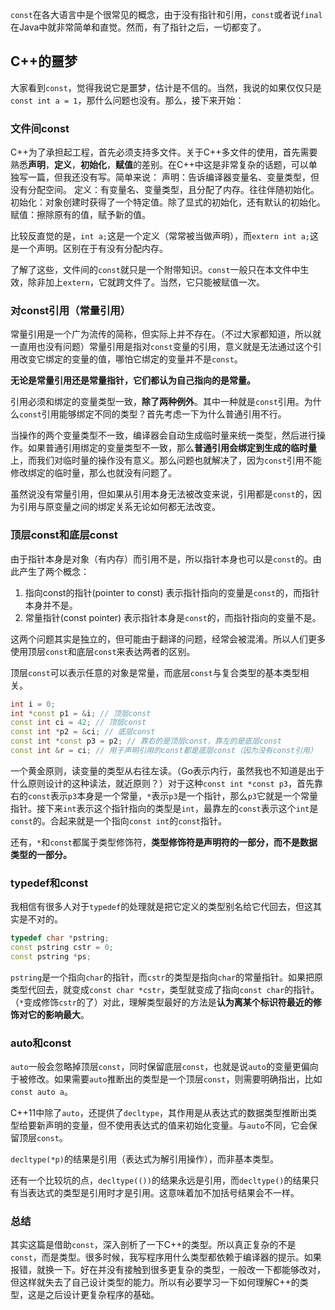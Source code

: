 `const`在各大语言中是个很常见的概念，由于没有指针和引用，`const`或者说`final`在Java中就非常简单和直觉。然而，有了指针之后，一切都变了。

## C++的噩梦

大家看到`const`，觉得我说它是噩梦，估计是不信的。当然，我说的如果仅仅只是`const int a = 1`，那什么问题也没有。那么，接下来开始：

### 文件间const

C++为了承担起工程，首先必须支持多文件。关于C++多文件的使用，首先需要熟悉**声明**，**定义**，**初始化**，**赋值**的差别。在C++中这是非常复杂的话题，可以单独写一篇，但我还没有写。简单来说：
声明：告诉编译器变量名、变量类型，但没有分配空间。
定义：有变量名、变量类型，且分配了内存。往往伴随初始化。
初始化：对象创建时获得了一个特定值。除了显式的初始化，还有默认的初始化。
赋值：擦除原有的值，赋予新的值。

比较反直觉的是，`int a;`这是一个定义（常常被当做声明），而`extern int a;`这是一个声明。区别在于有没有分配内存。

了解了这些，文件间的`const`就只是一个附带知识。`const`一般只在本文件中生效，除非加上`extern`，它就跨文件了。当然，它只能被赋值一次。

### 对const引用（常量引用）

常量引用是一个广为流传的简称，但实际上并不存在。（不过大家都知道，所以就一直用也没有问题）常量引用是指对`const`变量的引用，意义就是无法通过这个引用改变它绑定的变量的值，哪怕它绑定的变量并不是`const`。

**无论是常量引用还是常量指针，它们都认为自己指向的是常量。**

引用必须和绑定的变量类型一致，**除了两种例外**。其中一种就是`const`引用。为什么`const`引用能够绑定不同的类型？首先考虑一下为什么普通引用不行。

当操作的两个变量类型不一致，编译器会自动生成临时量来统一类型，然后进行操作。如果普通引用绑定的变量类型不一致，那么**普通引用会绑定到生成的临时量**上，而我们对临时量的操作没有意义。那么问题也就解决了，因为`const`引用不能修改绑定的临时量，那么也就没有问题了。

虽然说没有常量引用，但如果从引用本身无法被改变来说，引用都是`const`的，因为引用与原变量之间的绑定关系无论如何都无法改变。

### 顶层const和底层const

由于指针本身是对象（有内存）而引用不是，所以指针本身也可以是`const`的。由此产生了两个概念：
1. 指向const的指针(pointer to const)
表示指针指向的变量是`const`的，而指针本身并不是。
2. 常量指针(const pointer)
表示指针本身是`const`的，而指针指向的变量不是。

这两个问题其实是独立的，但可能由于翻译的问题，经常会被混淆。所以人们更多使用顶层`const`和底层`const`来表达两者的区别。

顶层`const`可以表示任意的对象是常量，而底层`const`与复合类型的基本类型相关。

```c++
int i = 0;
int *const p1 = &i; // 顶层const
const int ci = 42; // 顶层const
const int *p2 = &ci; // 底层const
const int *const p3 = p2; // 靠右的是顶层const，靠左的是底层const
const int &r = ci; // 用于声明引用的const都是底层const（因为没有const引用）
```

一个黄金原则，读变量的类型从右往左读。（Go表示内行，虽然我也不知道是出于什么原则设计的这种读法，就近原则？）对于这种`const int *const p3`，首先靠右的`const`表示`p3`本身是一个常量，`*`表示`p3`是一个指针，那么`p3`它就是一个常量指针。接下来`int`表示这个指针指向的类型是`int`，最靠左的`const`表示这个`int`是`const`的。合起来就是一个指向`const int`的`const`指针。

还有，`*`和`const`都属于类型修饰符，**类型修饰符是声明符的一部分，而不是数据类型的一部分。**

### typedef和const

我相信有很多人对于`typedef`的处理就是把它定义的类型别名给它代回去，但这其实是不对的。
```c++
typedef char *pstring;
const pstring cstr = 0;
const pstring *ps;
```
`pstring`是一个指向`char`的指针，而`cstr`的类型是指向`char`的常量指针。如果把原类型代回去，就变成`const char *cstr`，类型就变成了指向`const char`的指针。（`*`变成修饰`cstr`的了）对此，理解类型最好的方法是**认为离某个标识符最近的修饰对它的影响最大**。

### auto和const 

`auto`一般会忽略掉顶层`const`，同时保留底层`const`，也就是说`auto`的变量更偏向于被修改。如果需要`auto`推断出的类型是一个顶层`const`，则需要明确指出，比如`const auto a`。

C++11中除了`auto`，还提供了`decltype`，其作用是从表达式的数据类型推断出类型给要新声明的变量，但不使用表达式的值来初始化变量。与`auto`不同，它会保留顶层`const`。

`decltype(*p)`的结果是引用（表达式为解引用操作），而非基本类型。

还有一个比较坑的点，`decltype(())`的结果永远是引用，而`decltype()`的结果只有当表达式的类型是引用时才是引用。这意味着加不加括号结果会不一样。

### 总结

其实这篇是借助`const`，深入剖析了一下C++的类型。所以真正复杂的不是`const`，而是类型。很多时候，我写程序用什么类型都依赖于编译器的提示。如果报错，就换一下。好在并没有接触到很多更复杂的类型，一般改一下都能够改对，但这样就失去了自己设计类型的能力。所以有必要学习一下如何理解C++的类型，这是之后设计更复杂程序的基础。